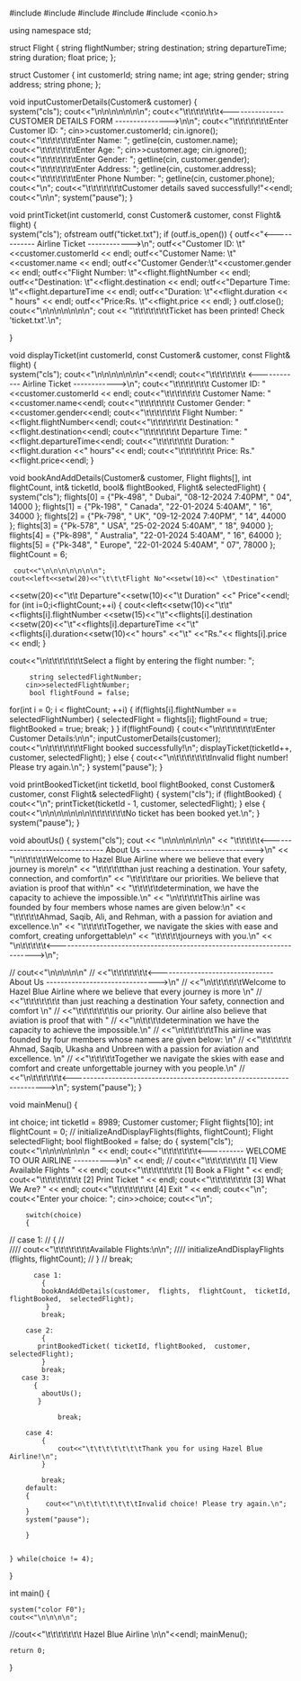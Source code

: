 #include <iostream>
#include <fstream>
#include <string>
#include <iomanip>
#include <conio.h>

using namespace std;

struct Flight
 {
    string flightNumber;
    string destination;
    string departureTime;
    string duration;
    float price;
};

struct Customer 
{
    int customerId;
    string name;
    int age;
    string gender;
    string address;
    string phone;
};

void inputCustomerDetails(Customer& customer) 
{     
    system("cls");
     cout<<"\n\n\n\n\n\n\n";
     cout<<"\t\t\t\t\t\t\t<--------------- CUSTOMER DETAILS FORM --------------->\n\n";
    cout<<"\t\t\t\t\t\t\tEnter Customer ID: ";
    cin>>customer.customerId;
    cin.ignore();
    cout<<"\t\t\t\t\t\t\tEnter Name: ";
    getline(cin, customer.name);
    cout<<"\t\t\t\t\t\t\tEnter Age: ";
    cin>>customer.age;
    cin.ignore();
    cout<<"\t\t\t\t\t\t\tEnter Gender: ";
    getline(cin, customer.gender);
    cout<<"\t\t\t\t\t\t\tEnter Address: ";
    getline(cin, customer.address);
    cout<<"\t\t\t\t\t\t\tEnter Phone Number: ";
    getline(cin, customer.phone);
    cout<<"\n";
    cout<<"\t\t\t\t\t\t\tCustomer details saved successfully!"<<endl;
    cout<<"\n\n";
    system("pause");
}

void printTicket(int customerId, const Customer& customer, const Flight& flight) 
{   
    system("cls");
    ofstream outf("ticket.txt");
    if (outf.is_open())
	 {
        outf<<"<------------ Airline Ticket ------------>\n";
        outf<<"Customer ID:    \t"<<customer.customerId << endl;
        outf<<"Customer Name:  \t"<<customer.name << endl;
        outf<<"Customer Gender:\t"<<customer.gender << endl;
        outf<<"Flight Number:  \t"<<flight.flightNumber << endl;
        outf<<"Destination:    \t"<<flight.destination << endl;
        outf<<"Departure Time: \t"<<flight.departureTime << endl;
        outf<<"Duration:       \t"<<flight.duration << " hours" << endl;
        outf<<"Price:Rs.       \t"<<flight.price << endl;
    }
    outf.close();
    cout<<"\n\n\n\n\n\n\n";
    cout << "\t\t\t\t\t\t\tTicket has been printed! Check 'ticket.txt'.\n";

}

void displayTicket(int customerId, const Customer& customer, const Flight& flight) 
{        
    system("cls");
	cout<<"\n\n\n\n\n\n\n"<<endl;
    cout<<"\t\t\t\t\t\t\t <------------ Airline Ticket ------------>\n";
    cout<<"\t\t\t\t\t\t\t Customer ID:        "<<customer.customerId << endl;
    cout<<"\t\t\t\t\t\t\t Customer Name:     "<<customer.name<<endl;
    cout<<"\t\t\t\t\t\t\t Customer Gender:    "<<customer.gender<<endl;
    cout<<"\t\t\t\t\t\t\t Flight Number:      "<<flight.flightNumber<<endl;
    cout<<"\t\t\t\t\t\t\t Destination:        "<<flight.destination<<endl;
    cout<<"\t\t\t\t\t\t\t Departure Time:     "<<flight.departureTime<<endl;
    cout<<"\t\t\t\t\t\t\t Duration:           "<<flight.duration <<" hours"<< endl;
    cout<<"\t\t\t\t\t\t\t Price:             Rs."<<flight.price<<endl;
}

 void bookAndAddDetails(Customer& customer, Flight flights[], int flightCount, int& ticketId, bool& flightBooked, Flight& selectedFlight)
 {
 	    system("cls");
                  flights[0] = {"Pk-498", "  Dubai", "08-12-2024 7:40PM", " 04", 14000 }; 
                  flights[1] = {"Pk-198", "  Canada", "22-01-2024 5:40AM", " 16", 34000 };
                  flights[2] = {"Pk-798", "  UK", "09-12-2024 7:40PM", " 14", 44000 }; 
                  flights[3] = {"Pk-578", "  USA", "25-02-2024 5:40AM", " 18", 94000 }; 
                  flights[4] = {"Pk-898", "  Australia", "22-01-2024 5:40AM", " 16", 64000 }; 
                  flights[5] = {"Pk-348", "  Europe", "22-01-2024 5:40AM", " 07", 78000 }; 
                  flightCount = 6; 

     cout<<"\n\n\n\n\n\n\n";
    cout<<left<<setw(20)<<"\t\t\tFlight No"<<setw(10)<<" \tDestination"
   <<setw(20)<<"\t\t   Departure"<<setw(10)<<"\t Duration"
      <<"       Price"<<endl; 
    for (int i=0;i<flightCount;++i) 
     { 
            cout<<left<<setw(10)<<"\t\t"
			<<flights[i].flightNumber 
            <<setw(15)<<"\t"<<flights[i].destination 
			<<setw(20)<<"\t"<<flights[i].departureTime 
           <<"\t"<<flights[i].duration<<setw(10)<<" hours" 
       <<"\t"  <<"Rs."<< flights[i].price << endl;
    }

 cout<<"\n\t\t\t\t\t\t\tSelect a flight by entering the flight number: ";
 
         string selectedFlightNumber; 
        cin>>selectedFlightNumber; 
         bool flightFound = false; 
for(int i = 0; i < flightCount; ++i)
 {
      if(flights[i].flightNumber == selectedFlightNumber)
      { 
            selectedFlight = flights[i]; 
			flightFound = true; 
			flightBooked = true;
	       break; 
      }
 }
 if(flightFound) 
      {
           cout<<"\n\t\t\t\t\t\t\tEnter Customer Details:\n\n";
               inputCustomerDetails(customer); 
             cout<<"\n\t\t\t\t\t\t\tFlight booked successfully!\n";
            displayTicket(ticketId++, customer, selectedFlight);
      }
      else
        { 
                cout<<"\n\t\t\t\t\t\t\tInvalid flight number! Please try again.\n";
        }
        system("pause");
}


void printBookedTicket(int ticketId, bool flightBooked, const Customer& customer, const Flight& selectedFlight)
 { 
    system("cls");
      if (flightBooked) 
    {
       cout<<"\n"; 
       printTicket(ticketId - 1, customer, selectedFlight);
    } 
       else 
    { 
       cout<<"\n\n\n\n\n\n\n\t\t\t\t\t\t\tNo ticket has been booked yet.\n"; 
    }
    system("pause");
 }

void aboutUs()
 {
    system("cls");
    cout << "\n\n\n\n\n\n\n"
     << "\t\t\t\t\t<-------------------------------- About Us ------------------------------->\n"
     << "\n\t\t\t\t\tWelcome to Hazel Blue Airline where we believe that every journey is more\n"
     << "\t\t\t\t\tthan just reaching a destination. Your safety, connection, and comfort\n"
     << "\t\t\t\t\tare our priorities. We believe that aviation is proof that with\n"
     << "\t\t\t\t\tdetermination, we have the capacity to achieve the impossible.\n"
     << "\n\t\t\t\t\tThis airline was founded by four members whose names are given below:\n"
     << "\t\t\t\t\tAhmad, Saqib, Ali, and Rehman, with a passion for aviation and excellence.\n"
     << "\t\t\t\t\tTogether, we navigate the skies with ease and comfort, creating unforgettable\n"
     << "\t\t\t\t\tjourneys with you.\n"
     << "\n\t\t\t\t\t<------------------------------------------------------------------------>\n";

//    cout<<"\n\n\n\n\n"
//        <<"\t\t\t\t\t\t\t<-------------------------------- About Us ------------------------------->\n"
//        <<"\n\t\t\t\t\t\tWelcome to Hazel Blue Airline where we believe that every journey is more \n"
//        <<"\t\t\t\t\t\t\t than just reaching a destination Your safety, connection and comfort \n"
//        <<"\t\t\t\t\t\t\tis our priority. Our airline also believe that aviation is proof that with "
//        <<"\n\t\t\t\tdetermination we have the capacity to achieve the impossible.\n"
//        <<"\n\t\t\t\t\t\tThis airline was founded by four members whose names are given below: \n"
//        <<"\t\t\t\t\t\t Ahmad, Saqib, Ukasha and Unbreen with a passion for aviation and excellence. \n"
//        <<"\t\t\t\t\tTogether we navigate the skies with ease and comfort and create unforgettable journey with you people.\n"
//        <<"\n\t\t\t\t\t\t<---------------------------------------------------------------------->\n";
       system("pause");
    }
        
        
void mainMenu()
 {

   int choice;
   int ticketId = 8989; 
   Customer customer; 
   Flight flights[10];
    int flightCount = 0; 
//	initializeAndDisplayFlights(flights, flightCount); 
	Flight selectedFlight;
	 bool flightBooked = false;
    do 
	{
     system("cls");
        cout<<"\n\n\n\n\n\n\n                 " << endl;
        cout<<"\t\t\t\t\t\t\t<---------- WELCOME TO OUR AIRLINE ---------->\n" << endl;
//        cout<<"\t\t\t\t\t\t\t\t  [1] View Available Flights             " << endl;
        cout<<"\t\t\t\t\t\t\t\t  [1] Book a Flight                      " << endl;
        cout<<"\t\t\t\t\t\t\t\t  [2] Print Ticket                       " << endl;
        cout<<"\t\t\t\t\t\t\t\t  [3] What We Are?                       " << endl;
        cout<<"\t\t\t\t\t\t\t\t  [4] Exit                               " << endl;
       cout<<"\n";
        cout<<"Enter your choice: ";
        cin>>choice;
        cout<<"\n";

        switch(choice) 
		{
//          case 1:
//        	{
//			
////        	  cout<<"\t\t\t\t\t\t\tAvailable Flights:\n\n";
////               initializeAndDisplayFlights (flights, flightCount);
//            }
//            break;
          
          case 1:
		    {    
		    bookAndAddDetails(customer,  flights,  flightCount,  ticketId, flightBooked,  selectedFlight);
		     }
            break;
       
        case 2:
        	{
           printBookedTicket( ticketId, flightBooked,  customer,  selectedFlight);
           	}
            break;
       case 3:
       	  {
       		aboutUs();
		   }
            	
            	break;
            	
        case 4:
        	{
        		cout<<"\t\t\t\t\t\t\tThank you for using Hazel Blue  Airline!\n";
			}
            
            break;
        default:
        {
        	 cout<<"\n\t\t\t\t\t\t\tInvalid choice! Please try again.\n";
		}
		system("pause");
           
        }
        
        
    } while(choice != 4);
}


int main()
 {
 	  
    system("color F0"); 
    cout<<"\n\n\n\n";
//cout<<"\t\t\t\t\t\t\t          Hazel Blue Airline   \n\n"<<endl; 
    mainMenu();
    
    return 0;
}

